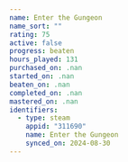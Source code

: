```yaml
---
name: Enter the Gungeon
name_sort: ""
rating: 75
active: false
progress: beaten
hours_played: 131
purchased_on: .nan
started_on: .nan
beaten_on: .nan
completed_on: .nan
mastered_on: .nan
identifiers:
  - type: steam
    appid: "311690"
    name: Enter the Gungeon
    synced_on: 2024-08-30
---
```


